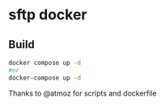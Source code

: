 # sftp docker
## Build

```bash
docker compose up -d
#or 
docker-compose up -d
```

Thanks to @atmoz for scripts and dockerfile
